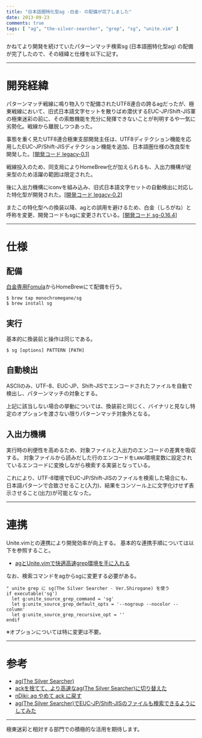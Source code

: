 ```yaml
---
title: "日本語圏特化型ag -白金- の配備が完了しました"
date: 2013-09-23
comments: true
tags: [ "ag", "the-silver-searcher", "grep", "sg", "unite.vim" ]
---
```


かねてより開発を続けていたパターンマッチ検索sg (日本語圏特化型ag) の配備が完了したので、その経緯と仕様を以下に記す。

<hr />

# 開発経緯

パターンマッチ戦線に鳴り物入りで配備されたUTF8連合の誇るagだったが、極東戦線において、旧式日本語文字セットを散りばめ潜伏するEUC-JP/Shift-JIS軍の極東迷彩の前に、その索敵機能を充分に発揮できないことが判明するや一気に劣勢化。戦線から離脱しつつあった。

事態を重く見たUTF8連合極東支部開発主任は、UTF8ディテクション機能を応用したEUC-JP/Shift-JISディテクション機能を追加、日本語圏仕様の改良型を開発した。[[開発コード legacy-0.1]](https://github.com/monochromegane/the_silver_searcher/releases/tag/legacy-0.1)

戦線投入のため、同支局によりHomeBrew化が加えられるも、入出力機構が従来型のため活躍の範囲は限定された。

後に入出力機構にiconvを組み込み、旧式日本語文字セットの自動検出に対応した特化型が開発された。[[開発コード legacy-0.2]](https://github.com/monochromegane/the_silver_searcher/releases/tag/legacy-0.2)

またこの特化型への換装以降、agとの誤用を避けるため、白金（しろがね）と呼称を変更、開発コードもsgに変更されている。[[開発コード sg-0.16.4]](https://github.com/monochromegane/the_silver_searcher/releases/tag/sg-0.16.4)


<hr />

# 仕様

## 配備

[白金専用Fomula](https://github.com/monochromegane/homebrew-sg)からHomeBrewにて配備を行う。

```console
$ brew tap monochromegane/sg
$ brew install sg
```

## 実行

基本的に換装前と操作は同じである。

```console
$ sg [options] PATTERN [PATH]
```


## 自動検出

ASCIIのみ、UTF-8、EUC-JP、Shift-JISでエンコードされたファイルを自動で検出し、パターンマッチの対象とする。

上記に該当しない場合の挙動については、換装前と同じく、バイナリと見なし特定のオプションを渡さない限りパターンマッチ対象外となる。


## 入出力機構

実行時の利便性を高めるため、対象ファイルと入出力のエンコードの差異を吸収する。
対象ファイルから読みだした行のエンコードを`LANG`環境変数に設定されているエンコードに変換しながら検索する実装となっている。

これにより、UTF-8環境でEUC-JP/Shift-JISのファイルを検索した場合にも、日本語パターンで合致させること(入力)、結果をコンソール上に文字化けせず表示させること(出力)が可能となった。

<hr />

# 連携

Unite.vimとの連携により開発効率が向上する。
基本的な連携手順については以下を参照すること。

- [agとUnite.vimで快適高速grep環境を手に入れる](http://blog.monochromegane.com/blog/2013/09/18/ag-and-unite/)

なお、検索コマンドをagからsgに変更する必要がある。

```
" unite grep に sg(The Silver Searcher - Ver.Shirogane) を使う
if executable('sg')
  let g:unite_source_grep_command = 'sg'
  let g:unite_source_grep_default_opts = '--nogroup --nocolor --column'
  let g:unite_source_grep_recursive_opt = ''
endif
```
※オプションについては特に変更は不要。


<hr />


# 参考

- [ag(The Silver Searcher)](https://github.com/ggreer/the_silver_searcher)
- [ackを捨てて、より高速なag(The Silver Searcher)に切り替えた](http://blog.glidenote.com/blog/2013/02/28/the-silver-searcher-better-than-ack/)
- [nDiki: ag やめて ack に戻す](http://www.naney.org/diki/d/2013-07-17-The-Silver-Searcher.html)
- [ag(The Silver Searcher)でEUC-JP/Shift-JISのファイルも検索できるようにしてみた](http://blog.monochromegane.com/blog/2013/09/15/the-silver-searcher-detects-japanese-char-set/)

<hr />

極東迷彩と相対する部門での積極的な活用を期待します。



